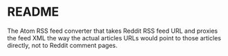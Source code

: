 # README #

The Atom RSS feed converter that takes Reddit RSS feed URL and proxies the feed XML the way the actual articles URLs would point to those articles directly, not to Reddit comment pages.
